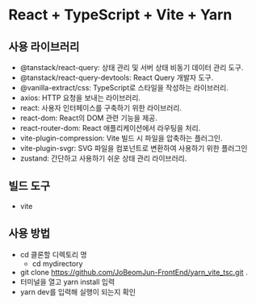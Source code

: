 # React + TypeScript + Vite + Yarn

## 사용 라이브러리

- @tanstack/react-query: 상태 관리 및 서버 상태 비동기 데이터 관리 도구.
- @tanstack/react-query-devtools: React Query 개발자 도구.
- @vanilla-extract/css: TypeScript로 스타일을 작성하는 라이브러리.
- axios: HTTP 요청을 보내는 라이브러리.
- react: 사용자 인터페이스를 구축하기 위한 라이브러리.
- react-dom: React의 DOM 관련 기능을 제공.
- react-router-dom: React 애플리케이션에서 라우팅을 처리.
- vite-plugin-compression: Vite 빌드 시 파일을 압축하는 플러그인.
- vite-plugin-svgr: SVG 파일을 컴포넌트로 변환하여 사용하기 위한 플러그인
- zustand: 간단하고 사용하기 쉬운 상태 관리 라이브러리.

## 빌드 도구

- vite

## 사용 방법

- cd 클론할 디렉토리 명
  - cd mydirectory
- git clone https://github.com/JoBeomJun-FrontEnd/yarn_vite_tsc.git .
- 터미널을 열고 yarn install 입력
- yarn dev를 입력해 실행이 되는지 확인
